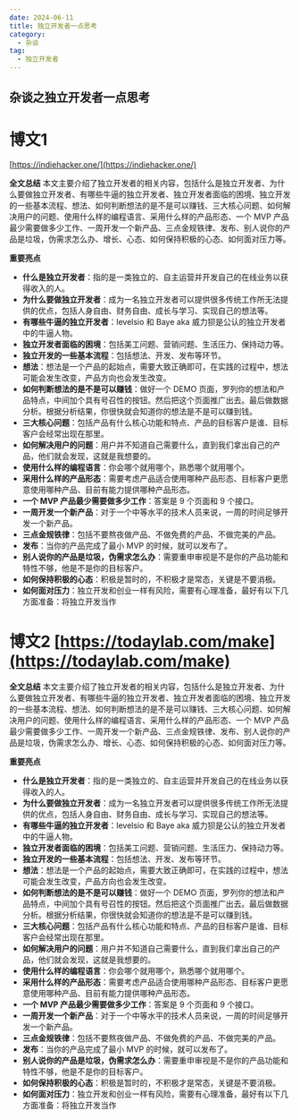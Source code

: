 ```yaml
---
date: 2024-06-11
title: 独立开发者一点思考
category:
  - 杂谈
tag:
  - 独立开发者
---
```


## 杂谈之独立开发者一点思考

# 博文1

[https://indiehacker.one/](https://indiehacker.one/)

**全文总结**
本文主要介绍了独立开发者的相关内容，包括什么是独立开发者、为什么要做独立开发者、有哪些牛逼的独立开发者、独立开发者面临的困境、独立开发的一些基本流程、想法、如何判断想法的是不是可以赚钱、三大核心问题、如何解决用户的问题、使用什么样的编程语言、采用什么样的产品形态、一个 MVP 产品最少需要做多少工作、一周开发一个新产品、三点金规铁律、发布、别人说你的产品是垃圾，伪需求怎么办、增长、心态、如何保持积极的心态、如何面对压力等。

**重要亮点**
- **什么是独立开发者**：指的是一类独立的、自主运营并开发自己的在线业务以获得收入的人。
- **为什么要做独立开发者**：成为一名独立开发者可以提供很多传统工作所无法提供的优点，包括人身自由、财务自由、成长与学习、实现自己的想法等。
- **有哪些牛逼的独立开发者**：levelsio 和 Baye aka 威力狈是公认的独立开发者中的牛逼人物。
- **独立开发者面临的困境**：包括美工问题、营销问题、生活压力、保持动力等。
- **独立开发的一些基本流程**：包括想法、开发、发布等环节。
- **想法**：想法是一个产品的起始点，需要大致正确即可，在实践的过程中，想法可能会发生改变，产品方向也会发生改变。
- **如何判断想法的是不是可以赚钱**：做好一个 DEMO 页面，罗列你的想法和产品特点，中间加个具有号召性的按钮。然后把这个页面推广出去。最后做数据分析。根据分析结果，你很快就会知道你的想法是不是可以赚到钱。
- **三大核心问题**：包括产品有什么核心功能和特点、产品的目标客户是谁、目标客户会经常出现在那里。
- **如何解决用户的问题**：用户并不知道自己需要什么，直到我们拿出自己的产品，他们就会发现，这就是我想要的。
- **使用什么样的编程语言**：你会哪个就用哪个，熟悉哪个就用哪个。
- **采用什么样的产品形态**：需要考虑产品适合使用哪种产品形态、目标客户更愿意使用哪种产品、目前有能力提供哪种产品形态。
- **一个 MVP 产品最少需要做多少工作**：答案是 9 个页面和 9 个接口。
- **一周开发一个新产品**：对于一个中等水平的技术人员来说，一周的时间足够开发一个新产品。
- **三点金规铁律**：包括不要熬夜做产品、不做免费的产品、不做完美的产品。
- **发布**：当你的产品完成了最小 MVP 的时候，就可以发布了。
- **别人说你的产品是垃圾，伪需求怎么办**：需要重申审视是不是你的产品功能和特性不够，他是不是你的目标客户。
- **如何保持积极的心态**：积极是暂时的，不积极才是常态，关键是不要消极。
- **如何面对压力**：独立开发和创业一样有风险，需要有心理准备，最好有以下几方面准备：将独立开发当作


# 博文2 [https://todaylab.com/make](https://todaylab.com/make)

**全文总结**
本文主要介绍了独立开发者的相关内容，包括什么是独立开发者、为什么要做独立开发者、有哪些牛逼的独立开发者、独立开发者面临的困境、独立开发的一些基本流程、想法、如何判断想法的是不是可以赚钱、三大核心问题、如何解决用户的问题、使用什么样的编程语言、采用什么样的产品形态、一个 MVP 产品最少需要做多少工作、一周开发一个新产品、三点金规铁律、发布、别人说你的产品是垃圾，伪需求怎么办、增长、心态、如何保持积极的心态、如何面对压力等。

**重要亮点**
- **什么是独立开发者**：指的是一类独立的、自主运营并开发自己的在线业务以获得收入的人。
- **为什么要做独立开发者**：成为一名独立开发者可以提供很多传统工作所无法提供的优点，包括人身自由、财务自由、成长与学习、实现自己的想法等。
- **有哪些牛逼的独立开发者**：levelsio 和 Baye aka 威力狈是公认的独立开发者中的牛逼人物。
- **独立开发者面临的困境**：包括美工问题、营销问题、生活压力、保持动力等。
- **独立开发的一些基本流程**：包括想法、开发、发布等环节。
- **想法**：想法是一个产品的起始点，需要大致正确即可，在实践的过程中，想法可能会发生改变，产品方向也会发生改变。
- **如何判断想法的是不是可以赚钱**：做好一个 DEMO 页面，罗列你的想法和产品特点，中间加个具有号召性的按钮。然后把这个页面推广出去。最后做数据分析。根据分析结果，你很快就会知道你的想法是不是可以赚到钱。
- **三大核心问题**：包括产品有什么核心功能和特点、产品的目标客户是谁、目标客户会经常出现在那里。
- **如何解决用户的问题**：用户并不知道自己需要什么，直到我们拿出自己的产品，他们就会发现，这就是我想要的。
- **使用什么样的编程语言**：你会哪个就用哪个，熟悉哪个就用哪个。
- **采用什么样的产品形态**：需要考虑产品适合使用哪种产品形态、目标客户更愿意使用哪种产品、目前有能力提供哪种产品形态。
- **一个 MVP 产品最少需要做多少工作**：答案是 9 个页面和 9 个接口。
- **一周开发一个新产品**：对于一个中等水平的技术人员来说，一周的时间足够开发一个新产品。
- **三点金规铁律**：包括不要熬夜做产品、不做免费的产品、不做完美的产品。
- **发布**：当你的产品完成了最小 MVP 的时候，就可以发布了。
- **别人说你的产品是垃圾，伪需求怎么办**：需要重申审视是不是你的产品功能和特性不够，他是不是你的目标客户。
- **如何保持积极的心态**：积极是暂时的，不积极才是常态，关键是不要消极。
- **如何面对压力**：独立开发和创业一样有风险，需要有心理准备，最好有以下几方面准备：将独立开发当作


